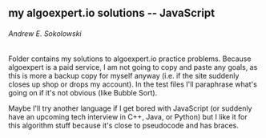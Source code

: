 ## my algoexpert.io solutions -- JavaScript
###### Andrew E. Sokolowski

Folder contains my solutions to algoexpert.io practice problems. Because
algoexpert is a paid service, I am not going to copy and paste any goals,
as this is more a backup copy for myself anyway (i.e. if the site suddenly
closes up shop or drops my account). In the test files I'll paraphrase what's
going on if it's not obvious (like Bubble Sort).

Maybe I'll try another language if I get bored with JavaScript (or suddenly
have an upcoming tech interview in C++, Java, or Python) but I like it
for this algorithm stuff because it's close to pseudocode and has braces.
